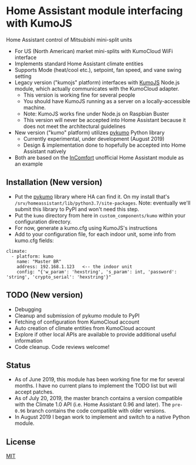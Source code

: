 # Home Assistant module interfacing with KumoJS
Home Assistant control of Mitsubishi mini-split units

- For US (North American) market mini-splits with KumoCloud WiFi interface
- Implements standard Home Assistant climate entities
- Supports Mode (heat/cool etc.), setpoint, fan speed, and vane swing setting
- Legacy version ("kumojs" platform) interfaces with [KumoJS](https://github.com/sushilks/kumojs) Node.js module, which actually communicates with the KumoCloud adapter.
  - This version is working fine for several people
  - You should have KumoJS running as a server on a locally-accessible machine.
  - Note: KumoJS works fine under Node.js on Raspbian Buster
  - This version will never be accepted into Home Assistant because it does
    not meet the architectural guidelines
- New version ("kumo" platform) utilizes [pykumo](https://github.com/dlarrick/pykumo) Python library
  - Currently experimental, under development (August 2019)
  - Design & implementation done to hopefully be accepted into Home Assistant natively
- Both are based on the [InComfort](https://github.com/royduin/home-assistant-incomfort) unofficial Home Assistant module as an example

## Installation (New version)
- Put the [pykumo](https://github.com/dlarrick/pykumo) library where HA can find it. On my install that's `/srv/homeassistant/lib/python3.7/site-packages`. Note: eventually we'll submit this library to PyPI and won't need this step.
- Put the `kumo` directory from here in `custom_components/kumo` within your configuration directory.
- For now, generate a kumo.cfg using KumoJS's instructions
- Add to your configuration file, for each indoor unit, some info from kumo.cfg fields:
```
climate:
  - platform: kumo
    name: "Master BR"
    address: 192.168.1.123   <-- the indoor unit
    config: "{'w_param': 'hexstring', 's_param': int, 'password': 'string', 'crypto_serial': 'hexstring'}"
```

## TODO (New version)
- Debugging
- Cleanup and submission of pykumo module to PyPI
- Fetching of configuration from KumoCloud account
- Auto creation of climate entities from KumoCloud account
- Explore if other local APIs are available to provide additional useful information
- Code cleanup. Code reviews welcome!

## Status
- As of June 2019, this module has been working fine for me for several months. I have no current plans to implement the TODO list but will accept patches.
- As of July 20, 2019, the master branch contains a version compatible with the Climate 1.0 API (i.e. Home Assistant 0.96 and later). The `pre-0.96` branch contains the code compatible with older versions.
- In August 2019 I began work to implement and switch to a native Python module.

## License
[MIT](LICENSE)

